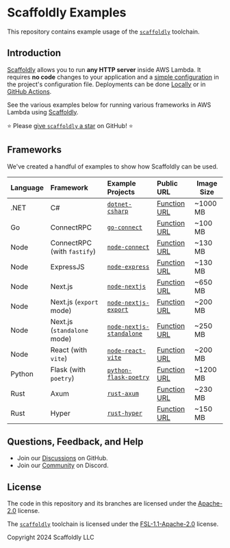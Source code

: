 # Scaffoldly Examples

This repository contains example usage of the [`scaffoldly`](https://scaffoldly.dev) toolchain.

## Introduction

[Scaffoldly](https://github.com/scaffoldly/scaffoldly) allows you to run **any HTTP server** inside AWS Lambda. It requires **no code** changes to your application and a [simple configuration](https://scaffoldly.dev/docs/config/) in the project's configuration file. Deployments can be done [Locally](https://scaffoldly.dev/docs/cli/#scaffoldly-deploy) or in [GitHub Actions](https://scaffoldly.dev/docs/gha/).

See the various examples below for running various frameworks in AWS Lambda using [Scaffoldly](https://scaffoldly.dev).

⭐️ Please [give `scaffoldly` a star](https://github.com/scaffoldly/scaffoldly) on GitHub! ⭐️

<!--
## Getting Started

> :warning: **UPDATE 2024-10-06**: **`create-scaffoldly-app`**: will be ready in a few days!

All of the [Frameworks](#frameworks) below below can be duplicated with the [`create-scaffoldly-app`](https://www.npmjs.com/package/create-scaffoldly-app) utility.

_Note_: Having `npm` or `yarn` installed is necesssary.

```bash
npm create scaffoldly-app
# or
yarn create scaffoldly-app
```

Alternatively, browse the various [Frameworks](#frameworks) below and add `scaffoldly` to an existing project manually. See the [docs](https://scaffoldly.dev/docs) for more information.
-->

## Frameworks

We've created a handful of examples to show how Scaffoldly can be used.

<!-- Alphbetically Ordered Please!!! -->

| Language | Framework                   | Example Projects                                                                                          | Public URL                                                                                           | Image Size |
| :------- | :-------------------------- | :-------------------------------------------------------------------------------------------------------- | :--------------------------------------------------------------------------------------------------- | ---------- |
| .NET     | C#                          | [`dotnet-csharp`](https://github.com/scaffoldly/scaffoldly-examples/tree/dotnet-csharp)                   | [Function URL](https://wmnaydmf2zp5s7rw4htcw5rcku0cwkfq.lambda-url.us-east-1.on.aws/weatherforecast) | ~1000 MB   |
| Go       | ConnectRPC                  | [`go-connect`](https://github.com/scaffoldly/scaffoldly-examples/tree/go-connect)                         | [Function URL](https://6m7hwen7ailmu4jkcfe5b23tii0nfnhf.lambda-url.us-east-1.on.aws)                 | ~100 MB    |
| Node     | ConnectRPC (with `fastify`) | [`node-connect`](https://github.com/scaffoldly/scaffoldly-examples/tree/node-connect)                     | [Function URL](https://adm2n2urfuewyca33xlh3bmlzy0gqsdh.lambda-url.us-east-1.on.aws)                 | ~130 MB    |
| Node     | ExpressJS                   | [`node-express`](https://github.com/scaffoldly/scaffoldly-examples/tree/node-express)                     | [Function URL](https://pbydasw2o3quxi7fu3dyiqomne0noypf.lambda-url.us-east-1.on.aws)                 | ~130 MB    |
| Node     | Next.js                     | [`node-nextjs`](https://github.com/scaffoldly/scaffoldly-examples/tree/node-nextjs)                       | [Function URL](https://inne3tcyuarfqwqz633ojyg2qe0ldglc.lambda-url.us-east-1.on.aws)                 | ~650 MB    |
| Node     | Next.js (`export` mode)     | [`node-nextjs-export`](https://github.com/scaffoldly/scaffoldly-examples/tree/node-nextjs-export)         | [Function URL](https://jtzom2obx3owx4gn4vluichvze0frzcn.lambda-url.us-east-1.on.aws)                 | ~200 MB    |
| Node     | Next.js (`standalone` mode) | [`node-nextjs-standalone`](https://github.com/scaffoldly/scaffoldly-examples/tree/node-nextjs-standalone) | [Function URL](https://uyf6bj4oqifqnfwivhdsy25giu0eaauf.lambda-url.us-east-1.on.aws)                 | ~250 MB    |
| Node     | React (with `vite`)         | [`node-react-vite`](https://github.com/scaffoldly/scaffoldly-examples/tree/node-react-vite)               | [Function URL](https://qgb37tjq2vu4qlejnu2p7zzire0tqtsy.lambda-url.us-east-1.on.aws)                 | ~200 MB    |
| Python   | Flask (with `poetry`)       | [`python-flask-poetry`](https://github.com/scaffoldly/scaffoldly-examples/tree/python-flask-poetry)       | [Function URL](https://7dkca5ogwlgdjc66e4wc5braiu0ewgma.lambda-url.us-east-1.on.aws)                 | ~1200 MB   |
| Rust     | Axum                        | [`rust-axum`](https://github.com/scaffoldly/scaffoldly-examples/tree/rust-axum)                           | [Function URL](https://yqbqbyyukepkhoony3vjtjhxva0ihedb.lambda-url.us-east-1.on.aws)                 | ~230 MB    |
| Rust     | Hyper                       | [`rust-hyper`](https://github.com/scaffoldly/scaffoldly-examples/tree/rust-hyper)                         | [Function URL](https://x3nlq7rmjc675skupaksowqut40fflpc.lambda-url.us-east-1.on.aws)                 | ~150 MB    |

## Questions, Feedback, and Help

- Join our [Discussions](https://github.com/scaffoldly/scaffoldly/discussions) on GitHub.
- Join our [Community](https://scaffoldly.dev/community) on Discord.

## License

The code in this repository and its branches are licensed under the [Apache-2.0](LICENSE.md) license.

The [`scaffoldly`](https://github.com/scaffoldly/scaffoldly) toolchain is licensed under the [FSL-1.1-Apache-2.0](https://github.com/scaffoldly/scaffoldly?tab=License-1-ov-file) license.

Copyright 2024 Scaffoldly LLC
